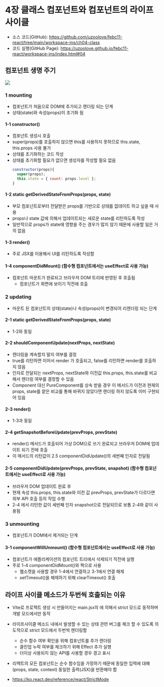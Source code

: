 # 4장 클래스 컴포넌트와 컴포넌트의 라이프 사이클
* 소스 코드(GitHub): <https://github.com/uzoolove/febc11-react/tree/main/workspace-ins/ch04-class>
* 코드 실행(GitHub Page): <https://uzoolove.github.io/febc11-react/workspace-ins/index.html#04>

## 컴포넌트 생명 주기

<img src="https://raw.githubusercontent.com/uzoolove/febc11-react/main/images/lifecycle.png">

### 1 mounting
* 컴포넌트가 처음으로 DOM에 추가되고 렌더링 되는 단계
* 상태(state)와 속성(props)이 초기화 됨

#### 1-1 constructor()
* 컴포넌트 생성시 호출
* super(props)를 호출하지 않으면 this를 사용하지 못하므로 this.state, this.props 사용 불가
* 상태를 초기화하는 코드 작성
* 상태를 초기화할 필요가 없으면 생성자를 작성할 필요 없음
  ```js
  constructor(props){
    super(props);
    this.state = { count: props.level };
  }
  ```

#### 1-2 static getDerivedStateFromProps(props, state)
* 부모 컴포넌트로부터 전달받은 props를 기반으로 상태를 없데이트 하고 싶을 때 사용
* props나 state 값에 의해서 업데이트되는 새로운 state를 리턴하도록 작성
* 일반적으로 props가 state에 영향을 주는 경우가 많지 않기 때문에 사용할 일은 거의 없음

#### 1-3 render()
* 주로 JSX를 이용해서 UI를 리턴하도록 작성함

#### 1-4 componentDidMount() (함수형 컴포넌트에서는 useEffect로 사용 가능)
* 컴포넌트 마운트가 완료되고 브라우저 DOM 트리에 반영된 후 호출됨
  - 컴포넌트가 화면에 보이기 직전에 호출

### 2 updating
* 마운트 된 컴포넌트의 상태(state)나 속성(props)이 변경되어 리렌더링 되는 단계

#### 2-1 static getDerivedStateFromProps(props, state)
* 1-2와 동일

#### 2-2 shouldComponentUpdate(nextProps, nextState)
* 렌더링을 계속할지 말지 여부를 결정
* true를 리턴하면 이어서 render 가 호출되고, false를 리턴하면 render를 호출하지 않음
* 인자로 전달되는 nextProps, nextState와 이전값 this.props, this.state를 비교해서 렌더링 여부를 결정할 수 있음
* Component 대신 PureComponent를 상속 받을 경우 이 메서드가 이전과 현재의 props, state를 얕은 비교를 통해 바뀌지 않았다면 렌더링 하지 않도록 이미 구현되어 있음

#### 2-3 render()
* 1-3과 동일

#### 2-4 getSnapshotBeforeUpdate(prevProps, prevState)
* render() 메서드가 호출되어 가상 DOM으로 쓰기 완료되고 브라우저 DOM에 업데이트 되기 전에 호출
* 이 메서드의 리턴값이 2.5 componentDidUpdate()의 세번째 인자로 전달됨

#### 2-5 componentDidUpdate(prevProps, prevState, snapshot) (함수형 컴포넌트에서는 useEffect로 사용 가능)
* 브라우저 DOM 업데이트 완료 후
* 현재 속성 this.props, this.state와 이전 값 prevProps, prevState가 다르다면 외부 API 호출 등의 작업 수행
* 2-4 에서 리턴한 값이 세번째 인자 snapshot으로 전달되므로 보통 2-4와 같이 사용됨

### 3 unmounting
* 컴포넌트가 DOM에서 제거되는 단계

#### 3-1 componentWillUnmount() (함수형 컴포넌트에서는 useEffect로 사용 가능)
* 컴포넌트가 애플리케이션의 컴포넌트 트리에서 삭제되기 직전에 실행
* 주로 1-4 componentDidMount()와 짝으로 사용
  - 웹소켓을 사용할 경우 1-4에서 연결하고 3-1에서 연결 해제
  - setTimeout()을 해제하기 위해 clearTimeout() 호출

## 라이프 사이클 메소드가 두번씩 호출되는 이유
* Vite로 프로젝트 생성 시 만들어지는 main.jsx의 <StrictMode>에 의해서 strict 모드로 동작하며 개발 모드에서만 동작
* 라이프사이클 메소드 내에서 발생할 수 있는 상태 관련 버그를 체크 할 수 있도록 의도적으로 strict 모드에서 두번씩 렌더링함
  - 순수 함수 여부 확인을 위해 컴포넌트를 추가 렌더링
  - 클린업 누락 여부를 체크하기 위해 Effect 추가 실행
  - 더이상 사용되지 않는 API를 사용할 경우 경고 표시
* 리액트의 모든 컴포넌트는 순수 함수임을 가정하기 때문에 동일한 입력에 대해(props, state, context) 동일한 출력(JSX)을 반환해야 함

* <https://ko.react.dev/reference/react/StrictMode>
